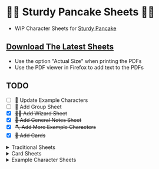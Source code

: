 # 🍴🥞 Sturdy Pancake Sheets 🥞🍴

- WIP Character Sheets for [Sturdy Pancake](https://github.com/iclasen/sturdy-pancake)

## [Download The Latest Sheets](https://github.com/zeroskull/sturdy-pancake-sheets/releases/latest)

- Use the option "Actual Size" when printing the PDFs
- Use the PDF viewer in Firefox to add text to the PDFs

## TODO

- [ ] 🎡 Update Example Characters
- [ ] 🥳 Add Group Sheet
- [x] ~~🧙‍♂️ Add Wizard Sheet~~
- [x] ~~🧮 Add General Notes Sheet~~
- [x] ~~🪓 Add More Example Characters~~
- [x] ~~🎴 Add Cards~~

<details>

<summary>Traditional Sheets</summary>

- A more standard format for a TTRPG Character.
- Most information contained on one page.
- Separate pages for more complex characters and notes.

### Character Sheet

---

![Character Sheet](resources/character-traditional.png)

### Cheat Sheet

---

![Cheat Sheet](resources/cheat-sheet-traditional.png)

### Caster & Notes Sheet

---

![Caster & Notes Sheet](resources/casting-traditional.png)

</details>

<details>

<summary>Card Sheets</summary>

- A more experimental format for a TTRPG Character.
- All the elements of a character sectioned into smaller pieces.
- Ability to customize you Character Sheet layout at the table.
- Using the Card Sheets
  - Print at "Actual Size" or "100% Scaling" for the best accuracy.
  - Use scissors, or a blade and straight edge, to cut along the dotted lines.
  - The card's dimensions are 63 mm x 88 mm, so they should fit inside of standard card sleeves.
  - Fold larger elements in half for more convenient storage.

### Character Cards

---

![Character Cards](resources/character-cards.png)

### Casting Cards

---

![Casting Cards](resources/casting-cards.png)

### Cheat Sheet Cards

---

![Cheat Sheet Cards](resources/cheat-sheet-cards.png)

![Rolling Table Cards](resources/rolling-cards.png)

</details>

<details>

<summary>Example Character Sheets</summary>

<details>

<summary>DGJYEOPHF - 🗡️☠️🛡️ - Assassin</summary>

---

![DGJYEOPHF](resources/character-sheet-dgjyeophf.png)

</details>

<details>

<summary>Gorman - 🛡️🔨🛡️ - Tank</summary>

---

![Gorman](resources/character-sheet-gorman.png)

</details>

<details>

<summary>Mavra - 🤛🧙‍♀️📖 - Wizard</summary>

---

![Mavra](resources/character-sheet-mavra.png)

</details>
